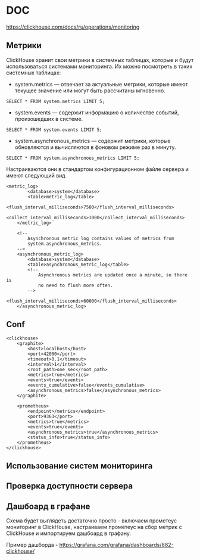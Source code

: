 # DOC

https://clickhouse.com/docs/ru/operations/monitoring

## Метрики

ClickHouse хранит свои метрики в системных таблицах, которые и будут использоваться системами мониторинга. Их можно посмотреть в таких системных таблицах:

* system.metrics — отвечает за актуальные метрики, которые имеют текущее значение или могут быть рассчитаны мгновенно.

```
SELECT * FROM system.metrics LIMIT 5;
```

* system.events — содержит информацию о количестве событий, произошедших в системе.

```
SELECT * FROM system.events LIMIT 5;
```

* system.asynchronous_metrics — содержит метрики, которые обновляются и вычисляются в фоновом режиме раз в минуту.

```
SELECT * FROM system.asynchronous_metrics LIMIT 5;
```

Настраиваются они в стандартом конфигурационном файле сервера и имеют следующий вид

```
<metric_log>
        <database>system</database>
        <table>metric_log</table>
        <flush_interval_milliseconds>7500</flush_interval_milliseconds>
        <collect_interval_milliseconds>1000</collect_interval_milliseconds>
    </metric_log>

    <!--
        Asynchronous metric log contains values of metrics from
        system.asynchronous_metrics.
    -->
    <asynchronous_metric_log>
        <database>system</database>
        <table>asynchronous_metric_log</table>
        <!--
            Asynchronous metrics are updated once a minute, so there is
            no need to flush more often.
        -->
        <flush_interval_milliseconds>60000</flush_interval_milliseconds>
    </asynchronous_metric_log>
```

## Conf

```
<clickhouse>
    <graphite>
        <host>localhost</host>
        <port>42000</port>
        <timeout>0.1</timeout>
        <interval>1</interval>
        <root_path>one_sec</root_path>
        <metrics>true</metrics>
        <events>true</events>
        <events_cumulative>false</events_cumulative>
        <asynchronous_metrics>false</asynchronous_metrics>
    </graphite>
    
    <prometheus>
        <endpoint>/metrics</endpoint>
        <port>9363</port>
        <metrics>true</metrics>
        <events>true</events>
        <asynchronous_metrics>true</asynchronous_metrics>
        <status_info>true</status_info>
    </prometheus>
</clickhouse>
```

## Использование систем мониторинга

## Проверка доступности сервера

## Дашбоард в графане

Схема будет выглядеть достаточно просто - включаем прометеус мониторинг в ClickHouse, настраиваем прометеус на сбор метрик с ClickHouse и импортируем дашбоард в графану.

Пример дашборда - https://grafana.com/grafana/dashboards/882-clickhouse/

